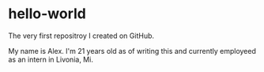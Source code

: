 # hello-world
The very first repositroy I created on GitHub.

My name is Alex. I'm 21 years old as of writing this and currently employeed as an intern in Livonia, Mi. 
